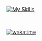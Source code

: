 [![My Skills](https://skillicons.dev/icons?i=js,ts,py,html,css,tailwind,cpp,cs,dotnet,java,r,mysql,solidity,aws,gcp,git,github,cloudflare,discord,docker,postman,webpack,mongodb,visualstudio,vscode,eclipse,idea,linux,react,nextjs,nodejs,netlify,redux,vercel,nestjs,threejs,vite,tensorflow,ipfs,ai,ps,blender,sketchup,unity,unreal)](https://skillicons.dev)


<br/>

[![wakatime](https://wakatime.com/badge/user/018c604f-cd4b-4cdf-b85e-19fa3942730a.svg)](https://wakatime.com/@018c604f-cd4b-4cdf-b85e-19fa3942730a)
                    
          
<!--START_SECTION:waka-->
<!--END_SECTION:waka-->

<!--
**PINKDIAMONDVVS/PINKDIAMONDVVS** is a ✨ _special_ ✨ repository because its `README.md` (this file) appears on your GitHub profile.

Here are some ideas to get you started:

- 🔭 I’m currently working on ...
- 🌱 I’m currently learning ...
- 👯 I’m looking to collaborate on ...
- 🤔 I’m looking for help with ...
- 💬 Ask me about ...
- 📫 How to reach me: ...
- 😄 Pronouns: ...
- ⚡ Fun fact: ...
-->

